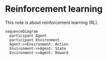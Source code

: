 # Reinforcement learning

This note is about reinforcement learning (RL).

```mermaid
sequenceDiagram
  participant Agent
  participant Environment
  Agent->>Environment: Action
  Environment->>Agent: State
  Environment->>Agent: Reward
```
